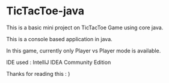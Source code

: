 # TicTacToe-java
This is a basic mini project on TicTacToe Game using core java.

This is a console based application in java.

In this game, currently only Player vs Player mode is available. 

IDE used : IntelliJ IDEA Community Edition

Thanks for reading this : )
